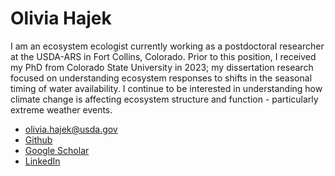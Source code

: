 # Olivia Hajek
I am an ecosystem ecologist currently working as a postdoctoral researcher at the USDA-ARS in Fort Collins, Colorado. Prior to this position, I received my PhD from Colorado State University in 2023; my dissertation research focused on understanding ecosystem responses to shifts in the seasonal timing of water availability. I continue to be interested in understanding how climate change is affecting ecosystem structure and function - particularly extreme weather events. 

- olivia.hajek@usda.gov
- [Github](https://github.com/oliviahaj)
- [Google Scholar](https://scholar.google.com/citations?user=C67-0E0AAAAJ&hl=en)
- [LinkedIn](https://www.linkedin.com/in/olivia-hajek-3a836a14a/)
